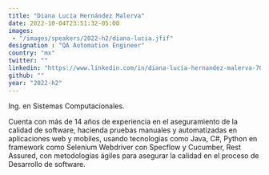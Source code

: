 ```yaml
---
title: "Diana Lucía Hernández Malerva"
date: 2022-10-04T23:51:32-05:00
images: 
 - "/images/speakers/2022-h2/diana-lucia.jfif"
designation : "QA Automation Engineer"
country: "mx"
twitter: ""
linkedin: "https://www.linkedin.com/in/diana-lucia-hernandez-malerva-70862379/"
github: ""
year: "2022-h2"
---
```


Ing. en Sistemas Computacionales.

Cuenta con más de 14 años de experiencia en el aseguramiento de la calidad de software, hacienda pruebas manuales y automatizadas en aplicaciones web y mobiles, usando tecnologias como Java, C#, Python en framework como Selenium Webdriver con Specflow y Cucumber, Rest Assured, con metodologías ágiles para asegurar la calidad en el proceso de Desarrollo de software.